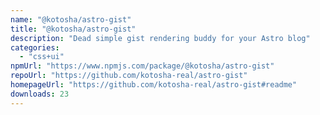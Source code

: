```yaml
---
name: "@kotosha/astro-gist"
title: "@kotosha/astro-gist"
description: "Dead simple gist rendering buddy for your Astro blog"
categories:
  - "css+ui"
npmUrl: "https://www.npmjs.com/package/@kotosha/astro-gist"
repoUrl: "https://github.com/kotosha-real/astro-gist"
homepageUrl: "https://github.com/kotosha-real/astro-gist#readme"
downloads: 23
---
```


